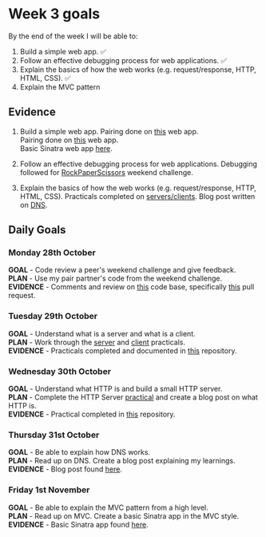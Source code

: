 # Week 3 goals

By the end of the week I will be able to:

1. Build a simple web app. :white_check_mark:
2. Follow an effective debugging process for web applications. :white_check_mark:
3. Explain the basics of how the web works (e.g. request/response, HTTP, HTML, CSS).  :white_check_mark:
4. Explain the MVC pattern

## Evidence

1. Build a simple web app.
   Pairing done on [this](https://github.com/bibbycodes/battle) web app.   
   Pairing done on [this](https://github.com/Liatmoss/battle) web app.   
   Basic Sinatra web app [here](https://github.com/jonesandy/first-sinatra-app).   

2. Follow an effective debugging process for web applications.
   Debugging followed for [RockPaperScissors](https://github.com/jonesandy/rps-challenge) weekend challenge.

3. Explain the basics of how the web works (e.g. request/response, HTTP, HTML, CSS).
   Practicals completed on [servers/clients](https://github.com/jonesandy/servers-clients).
   Blog post written on [DNS](https://medium.com/@jonesandy/dns-the-webs-own-contacts-app-6afeb253f180).


## Daily Goals

### Monday 28th October

**GOAL** - Code review a peer's weekend challenge and give feedback.    
**PLAN** - Use my pair partner's code from the weekend challenge.    
**EVIDENCE** - Comments and review on [this](https://github.com/ingridbjarman/takeaway-challenge) code base, specifically [this](https://github.com/makersacademy/takeaway-challenge/pull/1498) pull request.    


### Tuesday 29th October

**GOAL** - Understand what is a server and what is a client.   
**PLAN** - Work through the [server](https://github.com/makersacademy/skills-workshops/blob/master/practicals/servers_and_clients/servers.md) and [client](https://github.com/makersacademy/skills-workshops/blob/master/practicals/servers_and_clients/clients.md) practicals.   
**EVIDENCE** - Practicals completed and documented in [this](https://github.com/jonesandy/servers-clients) repository.

### Wednesday 30th October

**GOAL** - Understand what HTTP is and build a small HTTP server.   
**PLAN** - Complete the HTTP Server [practical](https://github.com/makersacademy/skills-workshops/blob/master/practicals/servers_and_clients/http_servers.md) and create a blog post on what HTTP is.     
**EVIDENCE** -  Practical completed in [this](https://github.com/jonesandy/servers-clients) repository.

### Thursday 31st October

**GOAL** - Be able to explain how DNS works.    
**PLAN** - Read up on DNS. Create a blog post explaining my learnings.      
**EVIDENCE** - Blog post found [here](https://medium.com/@jonesandy/dns-the-webs-own-contacts-app-6afeb253f180).     

### Friday 1st November

**GOAL** - Be able to explain the MVC pattern from a high level.     
**PLAN** - Read up on MVC.  Create a basic Sinatra app in the MVC style.    
**EVIDENCE** - Basic Sinatra app found [here](https://github.com/jonesandy/first-sinatra-app).